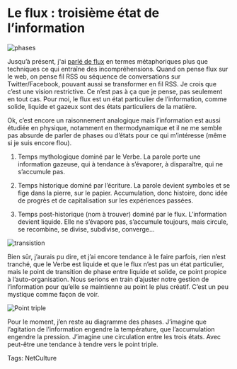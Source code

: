 # Le flux : troisième état de l&#8217;information



![phases](https://tcrouzet.com/images_tc/2009/09/phase.png)

Jusqu’à présent, j'ai [parlé de flux](/tag/flux/) en termes métaphoriques plus que techniques ce qui entraîne des incompréhensions. Quand on pense flux sur le web, on pense fil RSS ou séquence de conversations sur Twitter/Facebook, pouvant aussi se transformer en fil RSS. Je crois que c’est une vision restrictive. Ce n’est pas à ça que je pense, pas seulement en tout cas. Pour moi, le flux est un état particulier de l’information, comme solide, liquide et gazeux sont des états particuliers de la matière.

Ok, c’est encore un raisonnement analogique mais l’information est aussi étudiée en physique, notamment en thermodynamique et il ne me semble pas absurde de parler de phases ou d’états pour ce qui m’intéresse (même si je suis encore flou).

1. Temps mythologique dominé par le Verbe. La parole porte une information gazeuse, qui à tendance à s’évaporer, à disparaître, qui ne s’accumule pas.

2. Temps historique dominé par l’écriture. La parole devient symboles et se fige dans la pierre, sur le papier. Accumulation, donc histoire, donc idée de progrès et de capitalisation sur les expériences passées.

3. Temps post-historique (nom à trouver) dominé par le flux. L’information devient liquide. Elle ne s’évapore pas, s’accumule toujours, mais circule, se recombine, se divise, subdivise, converge…

![transistion](https://tcrouzet.com/images_tc/2009/09/trans.jpg)

Bien sûr, j’aurais pu dire, et j’ai encore tendance à le faire parfois, rien n’est tranché, que le Verbe est liquide et que le flux n’est pas un état particulier, mais le point de transition de phase entre liquide et solide, ce point propice à l’auto-organisation. Nous serions en train d’ajuster notre gestion de l’information pour qu’elle se maintienne au point le plus créatif. C’est un peu mystique comme façon de voir.

![Point triple](https://tcrouzet.com/images_tc/2009/09/ptrible.jpg)

Pour le moment, j’en reste au diagramme des phases. J’imagine que l’agitation de l’information engendre la température, que l’accumulation engendre la pression. J’imagine une circulation entre les trois états. Avec peut-être une tendance à tendre vers le point triple.

Tags: NetCulture